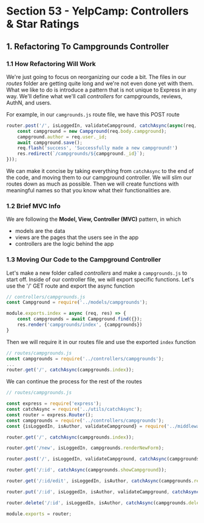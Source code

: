 # Section 53 - YelpCamp: Controllers & Star Ratings

## 1. Refactoring To Campgrounds Controller

### 1.1 How Refactoring Will Work

We're just going to focus on reorganizing our code a bit. The files in our _routes_ folder are getting quite long and we're not even done yet with them. What we like to do is introduce a pattern that is not unique to Express in any way. We'll define what we'll call _controllers_ for campgrounds, reviews, AuthN, and users.

For example, in our `camgrounds.js` route file, we have this POST route

```js
router.post('/', isLoggedIn, validateCampground, catchAsync(async(req, res, next) => {
    const campground = new Campground(req.body.campground);
    campground.author = req.user._id;
    await campground.save();
    req.flash('success', 'Successfully made a new campground!')
    res.redirect(`/campgrounds/${campground._id}`);
}));
```

We can make it concise by taking everything from `catchAsync` to the end of the code, and moving them to our campground controller. We will slim our routes down as much as possible. Then we will create functions with meaningful names so that you know what their functionalities are.

### 1.2 Brief MVC Info

We are following the **Model, View, Controller (MVC)** pattern, in which

- models are the data
- views are the pages that the users see in the app
- controllers are the logic behind the app

### 1.3 Moving Our Code to the Campground Controller

Let's make a new folder called _controllers_ and make a `campgrounds.js` to start off. Inside of our controller file, we will export specific functions. Let's use the '/' GET route and export the async function

```js
// controllers/campgrounds.js
const Campground = require('../models/campgrounds');

module.exports.index = async (req, res) => {
    const campgrounds = await Campground.find({});
    res.render('campgrounds/index', {campgrounds})
}
```

Then we will require it in our routes file and use the exported `index` function

```js
// routes/campgrounds.js
const campgrounds = require('../controllers/campgrounds');
...
router.get('/', catchAsync(campgrounds.index));
```

We can continue the process for the rest of the routes

```js
// routes/campgrounds.js

const express = require('express');
const catchAsync = require('../utils/catchAsync');
const router = express.Router();
const campgrounds = require('../controllers/campgrounds');
const {isLoggedIn, isAuthor, validateCampground} = require('../middleware');

router.get('/', catchAsync(campgrounds.index));

router.get('/new', isLoggedIn, campgrounds.renderNewForm);

router.post('/', isLoggedIn, validateCampground, catchAsync(campgrounds.createCampground));

router.get('/:id', catchAsync(campgrounds.showCampground));

router.get('/:id/edit', isLoggedIn, isAuthor, catchAsync(campgrounds.renderEditForm));

router.put('/:id', isLoggedIn, isAuthor, validateCampground, catchAsync(campgrounds.updateCampground));

router.delete('/:id', isLoggedIn, isAuthor, catchAsync(campgrounds.deleteCampground));

module.exports = router;
```